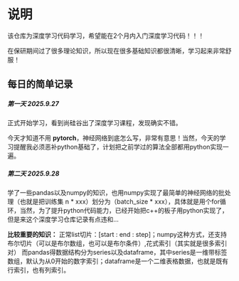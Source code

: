 # 说明

该仓库为深度学习代码学习，希望能在2个月内入门深度学习代码！！！

在保研期间过了很多理论知识，所以现在很多基础知识都很清晰，学习起来非常舒服！

## 每日的简单记录

##### 第一天 2025.9.27

正式开始学习，看到尚硅谷出了深度学习课程，发现确实不错。

今天才知道不用 **pytorch**，神经网络到底怎么写，非常有意思！当然，今天的学习提醒我必须恶补python基础了，计划把之前学过的算法全部都用python实现一遍。


##### 第二天 2025.9.28 

学了一些pandas以及numpy的知识，也用numpy实现了最简单的神经网络的批处理（也就是把训练集 n * xxx）划分为（batch_size * xxx），具体就是用个for循环，当然，为了提升python代码能力，已经开始把c++的板子用python实现了，但是来这个深度学习仓库记录有点违和...

**比较重要的知识：**
正常list切片：[start : end : step]；numpy这种方式，还支持布尔切片（可以是布尔数组，也可以是布尔条件）,花式索引（其实就是很多索引对）
而pandas得数据结构分为series以及dataframe，其中series是一维带标签数组，默认为从0开始的数字索引；dataframe是一个二维表格数据，也就是既有行索引，也有列索引。

